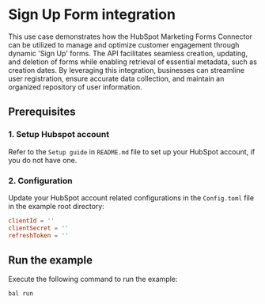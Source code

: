 # Sign Up Form integration

This use case demonstrates how the HubSpot Marketing Forms Connector can be utilized to manage and optimize customer engagement through dynamic 'Sign Up' forms. The API facilitates seamless creation, updating, and deletion of forms while enabling retrieval of essential metadata, such as creation dates. By leveraging this integration, businesses can streamline user registration, ensure accurate data collection, and maintain an organized repository of user information.

## Prerequisites

### 1. Setup Hubspot account

Refer to the `Setup guide` in `README.md` file to set up your HubSpot account, if you do not have one.

### 2. Configuration

Update your HubSpot account related configurations in the `Config.toml` file in the example root directory:

```toml
clientId = ''
clientSecret = ''
refreshToken = ''
```

## Run the example

Execute the following command to run the example:

```ballerina
bal run
```